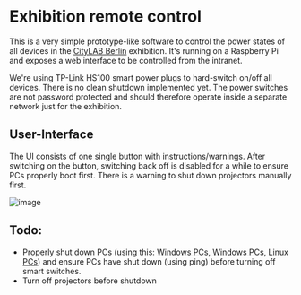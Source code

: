 # Exhibition remote control

This is a very simple prototype-like software to control the power states of all devices in the [CityLAB Berlin](http://citylab-berlin.org/) exhibition. It's running on a Raspberry Pi and exposes a web interface to be controlled from the intranet.

We're using TP-Link HS100 smart power plugs to hard-switch on/off all devices. There is no clean shutdown implemented yet. The power switches are not password protected and should therefore operate inside a separate network just for the exhibition.

## User-Interface

The UI consists of one single button with instructions/warnings. After switching on the button, switching back off is disabled for a while to ensure PCs properly boot first. There is a warning to shut down projectors manually first.

![image](https://user-images.githubusercontent.com/546852/89296357-8386a580-d662-11ea-9b28-9cb36cd5a0fb.png)


## Todo:
- Properly shut down PCs (using this: [Windows PCs](https://www.howtogeek.com/109655/how-to-remotely-shut-down-or-restart-windows-pcs/), [Windows PCs](https://lifehacker.com/shut-down-your-windows-pc-remotely-from-linux-5275652), [Linux PCs](https://www.cyberciti.biz/faq/remote-shutdown-linux-computer-from-the-cli/)) and ensure PCs have shut down (using ping) before turning off smart switches.
- Turn off projectors before shutdown
